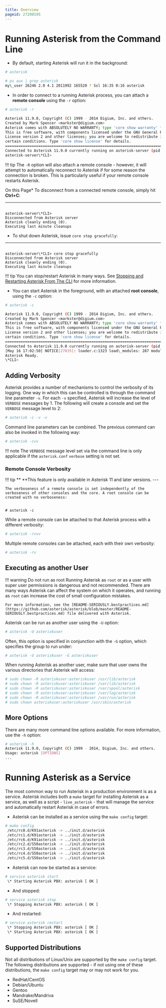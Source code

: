 ```yaml
---
title: Overview
pageid: 27200195
---
```


Running Asterisk from the Command Line
======================================

* By default, starting Asterisk will run it in the background:




```bash title=" " linenums="1"
# asterisk

# ps aux | grep asterisk
my\_user 26246 2.0 4.1 2011992 165520 ? Ssl 16:35 0:16 asterisk

```
* In order to connect to a running Asterisk process, you can attach a **remote console** using the `-r` option:




```bash title=" " linenums="1"
# asterisk -r

Asterisk 11.9.0, Copyright (C) 1999 - 2014 Digium, Inc. and others.
Created by Mark Spencer <markster@digium.com>
Asterisk comes with ABSOLUTELY NO WARRANTY; type 'core show warranty' for details.
This is free software, with components licensed under the GNU General Public
License version 2 and other licenses; you are welcome to redistribute it under
certain conditions. Type 'core show license' for details.
=========================================================================
Connected to Asterisk 11.9.0 currently running on asterisk-server (pid = 26246)
asterisk-server\*CLI> 

```




!!! tip 
    The `-R` option will also attach a remote console - however, it will attempt to automatically reconnect to Asterisk if for some reason the connection is broken. This is particularly useful if your remote console restarts Asterisk.

      
[//]: # (end-tip)

On this Page* To disconnect from a connected remote console, simply hit **Ctrl+C**:




---

  
  


```

asterisk-server\*CLI> 
Disconnected from Asterisk server
Asterisk cleanly ending (0).
Executing last minute cleanups

```
* To shut down Asterisk, issue `core stop gracefully`:




---

  
  


```

asterisk-server\*CLI> core stop gracefully
Disconnected from Asterisk server
Asterisk cleanly ending (0).
Executing last minute cleanups

```




!!! tip 
    You can stop/restart Asterisk in many ways. See [Stopping and Restarting Asterisk From The CLI](/Operation/Running-Asterisk/Stopping-and-Restarting-Asterisk-From-The-CLI) for more information.

      
[//]: # (end-tip)

* You can start Asterisk in the foreground, with an attached **root console**, using the `-c` option:




```bash title=" " linenums="1"
# asterisk -c

Asterisk 11.9.0, Copyright (C) 1999 - 2014 Digium, Inc. and others.
Created by Mark Spencer <markster@digium.com>
Asterisk comes with ABSOLUTELY NO WARRANTY; type 'core show warranty' for details.
This is free software, with components licensed under the GNU General Public
License version 2 and other licenses; you are welcome to redistribute it under
certain conditions. Type 'core show license' for details.
=========================================================================
Connected to Asterisk 11.9.0 currently running on asterisk-server (pid = 26246)
[May 16 17:02:50] NOTICE[27035]: loader.c:1323 load\_modules: 287 modules will be loaded.
Asterisk Ready.
\*CLI> 

```

Adding Verbosity
----------------

Asterisk provides a number of mechanisms to control the verbosity of its logging. One way in which this can be controlled is through the command line parameter `-v`. For each `-v` specified, Asterisk will increase the level of `VERBOSE` messages by 1. The following will create a console and set the `VERBOSE` message level to 2:




```bash title=" " linenums="1"
# asterisk -c -v -v

```


Command line parameters can be combined. The previous command can also be invoked in the following way:




```bash title=" " linenums="1"
# asterisk -cvv

```




!!! note 
    The `VERBOSE` message level set via the command line is only applicable if the `asterisk.conf` `verbose` setting is not set.

      
[//]: # (end-note)



### Remote Console Verbosity




!!! tip **  **This feature is only available in Asterisk 11 and later versions.
    ---


    The verboseness of a remote console is set independently of the verboseness of other consoles and the core. A root console can be created with no verboseness:
[//]: # (end-tip)


  
  


```

# asterisk -c

```


While a remote console can be attached to that Asterisk process with a different verbosity:




```bash title=" " linenums="1"
# asterisk -rvvv

```


Multiple remote consoles can be attached, each with their own verbosity:




```bash title=" " linenums="1"
# asterisk -rv

```


Executing as another User
-------------------------




!!! warning Do not run as root
    Running Asterisk as `root` or as a user with super user permissions is dangerous and not recommended. There are many ways Asterisk can affect the system on which it operates, and running as `root` can increase the cost of small configuration mistakes.

    For more information, see the [README-SERIOUSLY.bestpractices.md](https://github.com/asterisk/asterisk/blob/master/README-SERIOUSLY.bestpractices.md) file delivered with Asterisk.

      
[//]: # (end-warning)



Asterisk can be run as another user using the `-U` option:




```bash title=" " linenums="1"
# asterisk -U asteriskuser

```


Often, this option is specified in conjunction with the `-G` option, which specifies the group to run under:




```bash title=" " linenums="1"
# asterisk -U asteriskuser -G asteriskuser

```


When running Asterisk as another user, make sure that user owns the various directories that Asterisk will access:




```bash title=" " linenums="1"
# sudo chown -R asteriskuser:asteriskuser /usr/lib/asterisk
# sudo chown -R asteriskuser:asteriskuser /var/lib/asterisk
# sudo chown -R asteriskuser:asteriskuser /var/spool/asterisk
# sudo chown -R asteriskuser:asteriskuser /var/log/asterisk
# sudo chown -R asteriskuser:asteriskuser /var/run/asterisk
# sudo chown asteriskuser:asteriskuser /usr/sbin/asterisk

```


More Options
------------

There are many more command line options available. For more information, use the `-h` option:




```bash title=" " linenums="1"
# asterisk -h
Asterisk 11.9.0, Copyright (C) 1999 - 2014, Digium, Inc. and others.
Usage: asterisk [OPTIONS]
...

```


Running Asterisk as a Service
=============================

The most common way to run Asterisk in a production environment is as a service. Asterisk includes both a `make` target for installing Asterisk as a service, as well as a script - `live_asterisk` - that will manage the service and automatically restart Asterisk in case of errors.

* Asterisk can be installed as a service using the `make config` target:




```bash title=" " linenums="1"
# make config
 /etc/rc0.d/K91asterisk -> ../init.d/asterisk
 /etc/rc1.d/K91asterisk -> ../init.d/asterisk
 /etc/rc6.d/K91asterisk -> ../init.d/asterisk
 /etc/rc2.d/S50asterisk -> ../init.d/asterisk
 /etc/rc3.d/S50asterisk -> ../init.d/asterisk
 /etc/rc4.d/S50asterisk -> ../init.d/asterisk
 /etc/rc5.d/S50asterisk -> ../init.d/asterisk

```
* Asterisk can now be started as a service:




```bash title=" " linenums="1"
# service asterisk start
 \* Starting Asterisk PBX: asterisk [ OK ] 

```
* And stopped:




```bash title=" " linenums="1"
# service asterisk stop
 \* Stopping Asterisk PBX: asterisk [ OK ] 

```
* And restarted:




```bash title=" " linenums="1"
# service asterisk restart
 \* Stopping Asterisk PBX: asterisk [ OK ] 
 \* Starting Asterisk PBX: asterisk [ OK ]

```

Supported Distributions
-----------------------

Not all distributions of Linux/Unix are supported by the `make config` target. The following distributions are supported - if not using one of these distributions, the `make config` target may or may not work for you.

* RedHat/CentOS
* Debian/Ubuntu
* Gentoo
* Mandrake/Mandriva
* SuSE/Novell

 

